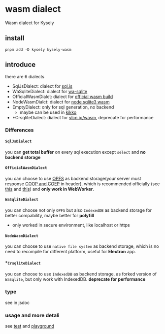 # wasm dialect

Wasm dialect for Kysely

## install

```shell
pnpm add -D kysely kysely-wasm
```

## introduce

there are 6 dialects

- SqlJsDialect: dialect for [sql.js](https://github.com/sql-js/sql.js)
- WaSqliteDialect: dialect for [wa-sqlite](https://github.com/rhashimoto/wa-sqlite)
- OfficialWasmDialct: dialect for [official wasm build](https://sqlite.org/wasm/doc/trunk/index.md)
- NodeWasmDialct: dialect for [node sqlite3 wasm](https://github.com/tndrle/node-sqlite3-wasm)
- EmptyDialect: only for sql generation, no backend
  - maybe can be used in [kikko](https://github.com/kikko-land/kikko)
- *CrsqliteDialect: dialect for [vlcn.io/wasm](https://vlcn.io/js/wasm), deprecate for performance

### Differences

#### `SqlJsDialect`
you can **get total buffer** on every sql execution except `select` and **no backend storage**

#### `OfficialWasmDialect`
you can choose to use [OPFS](https://developer.mozilla.org/en-US/docs/Web/API/File_System_Access_API#origin_private_file_system) as backend storage(your server must response [COOP and COEP](https://sqlite.org/wasm/doc/trunk/persistence.md#coop-coep) in header), which is recommended officially (see [this](https://sqlite.org/forum/forumpost/59097f57cbe647a2d1950fab93e7ab82dd24c1e384d38b90ec1e2f03a2a4e580) and [this](https://sqlite.org/forum/forumpost/8f50dc99149a6cedade784595238f45aa912144fae81821d5f9db31965f754dd)) and **only work in WebWorker**.

#### `WaSqliteDialect`
you can choose not only `OPFS` but also `IndexedDB` as backend storage for better compability, maybe better for **polyfill**

- only worked in secure environment, like localhost or https

#### `NodeWasmDialect`
you can choose to use `native file system` as backend storage, which is no need to recompile for different platform, useful for **Electron** app.

#### *`CrsqliteDialect`
you can choose to use `IndexedDB` as backend storage, as forked version of `WaSqlite`, but only work with IndexedDB. **deprecate for performance**

### type

see in jsdoc

### usage and more detali

see [test](../../test/dialect-wasm.test.ts) and [playground](../../playground/src/modules)
